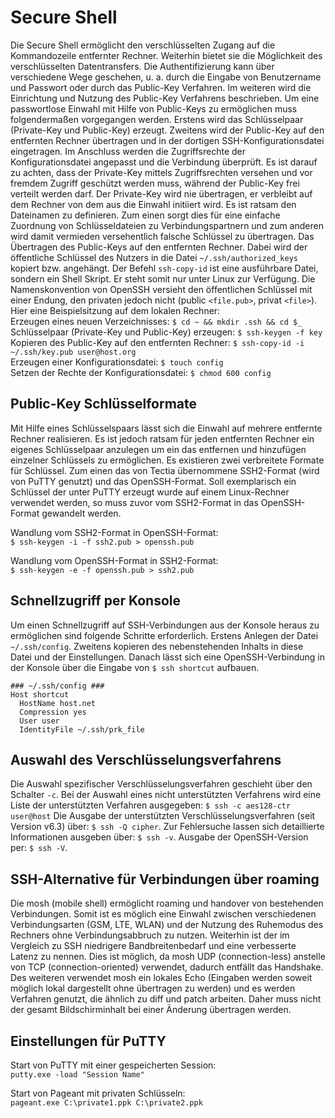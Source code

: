 # Secure Shell

Die Secure Shell ermöglicht den verschlüsselten Zugang auf die Kommandozeile entfernter Rechner. Weiterhin bietet sie die Möglichkeit des verschlüsselten Datentransfers. Die Authentifizierung kann über verschiedene Wege geschehen, u. a. durch die Eingabe von Benutzername und Passwort oder durch das Public-Key Verfahren. Im weiteren wird die Einrichtung und Nutzung des Public-Key Verfahrens beschrieben.
Um eine passwortlose Einwahl mit Hilfe von Public-Keys zu ermöglichen muss folgendermaßen vorgegangen werden. Erstens wird das Schlüsselpaar (Private-Key und Public-Key) erzeugt. Zweitens wird der Public-Key auf den entfernten Rechner übertragen und in der dortigen SSH-Konfigurationsdatei eingetragen. Im Anschluss werden die Zugriffsrechte der Konfigurationsdatei angepasst und die Verbindung überprüft. Es ist darauf zu achten, dass der Private-Key mittels Zugriffsrechten versehen und vor fremdem Zugriff geschützt werden muss, während der Public-Key frei verteilt werden darf. Der Private-Key wird nie übertragen, er verbleibt auf dem Rechner von dem aus die Einwahl initiiert wird. Es ist ratsam den Dateinamen zu definieren. Zum einen sorgt dies für eine einfache Zuordnung von Schlüsseldateien zu Verbindungspartnern und zum anderen wird damit vermieden versehentlich falsche Schlüssel zu übertragen. Das Übertragen des Public-Keys auf den entfernten Rechner. Dabei wird der öffentliche Schlüssel des Nutzers in die Datei `~/.ssh/authorized_keys` kopiert bzw. angehängt. Der Befehl `ssh-copy-id` ist eine ausführbare Datei, sondern ein Shell Skript. Er steht somit nur unter Linux zur Verfügung. Die Namenskonvention von OpenSSH versieht den öffentlichen Schlüssel mit einer Endung, den privaten jedoch nicht (public `<file.pub>`, privat `<file>`).\
Hier eine Beispielsitzung auf dem lokalen Rechner:\
Erzeugen eines neuen Verzeichnisses: `$ cd ~ && mkdir .ssh && cd $_`\
Schlüsselpaar (Private-Key und Public-Key) erzeugen: `$ ssh-keygen -f key`\
Kopieren des Public-Key auf den entfernten Rechner: `$ ssh-copy-id -i ~/.ssh/key.pub user@host.org`\
Erzeugen einer Konfigurationsdatei: `$ touch config`\
Setzen der Rechte der Konfigurationsdatei: `$ chmod 600 config`

## Public-Key Schlüsselformate
Mit Hilfe eines Schlüsselspaars lässt sich die Einwahl auf mehrere entfernte Rechner realisieren. Es ist jedoch ratsam für jeden entfernten Rechner ein eigenes Schlüsselpaar anzulegen um ein das entfernen und hinzufügen einzelner Schlüssels zu ermöglichen. Es existieren zwei verbreitete Formate für Schlüssel. Zum einen das von Tectia übernommene SSH2-Format (wird von PuTTY genutzt) und das OpenSSH-Format. Soll exemplarisch ein Schlüssel der unter PuTTY erzeugt wurde auf einem Linux-Rechner verwendet werden, so muss zuvor vom  SSH2-Format in das OpenSSH-Format gewandelt werden.

Wandlung vom SSH2-Format in OpenSSH-Format:\
`$ ssh-keygen -i -f ssh2.pub > openssh.pub`

Wandlung vom OpenSSH-Format in SSH2-Format:\
`$ ssh-keygen -e -f openssh.pub > ssh2.pub`

## Schnellzugriff per Konsole
Um einen Schnellzugriff auf SSH-Verbindungen aus der Konsole heraus zu ermöglichen sind folgende Schritte erforderlich. Erstens Anlegen der Datei `~/.ssh/config`. Zweitens kopieren des nebenstehenden Inhalts in diese Datei und der Einstellungen. Danach lässt sich eine OpenSSH-Verbindung in der Konsole über die Eingabe von `$ ssh shortcut` aufbauen.
```
### ~/.ssh/config ###
Host shortcut
  HostName host.net
  Compression yes
  User user
  IdentityFile ~/.ssh/prk_file
```
## Auswahl des Verschlüsselungsverfahrens
Die Auswahl spezifischer Verschlüsselungsverfahren geschieht über den Schalter `-c`. Bei der Auswahl eines nicht unterstützten Verfahrens wird eine Liste der unterstützten Verfahren ausgegeben: `$ ssh -c aes128-ctr user@host`
Die Ausgabe der unterstützten Verschlüsselungsverfahren (seit Version v6.3) über: `$ ssh -Q cipher`. Zur Fehlersuche lassen sich detaillierte Informationen ausgeben über: `$ ssh -v`. Ausgabe der OpenSSH-Version per: `$ ssh -V`.

## SSH-Alternative für Verbindungen über roaming
Die mosh (mobile shell) ermöglicht roaming und handover von bestehenden Verbindungen. Somit ist es möglich eine Einwahl zwischen verschiedenen Verbindungsarten (GSM, LTE, WLAN) und der Nutzung des Ruhemodus des Rechners ohne Verbindungsabbruch zu nutzen. Weiterhin ist der im Vergleich zu SSH niedrigere Bandbreitenbedarf und eine verbesserte Latenz zu nennen. Dies ist möglich, da mosh UDP (connection-less) anstelle von TCP (connection-oriented) verwendet, dadurch entfällt das Handshake. Des weiteren verwendet mosh ein lokales Echo (Eingaben werden soweit möglich lokal dargestellt ohne übertragen zu werden) und es werden Verfahren genutzt, die ähnlich zu diff und patch arbeiten. Daher muss nicht der gesamt Bildschirminhalt bei einer Änderung übertragen werden.

## Einstellungen für PuTTY
Start von PuTTY mit einer gespeicherten Session:\
`putty.exe -load "Session Name"`

Start von Pageant mit privaten Schlüsseln:\
`pageant.exe C:\private1.ppk C:\private2.ppk`
